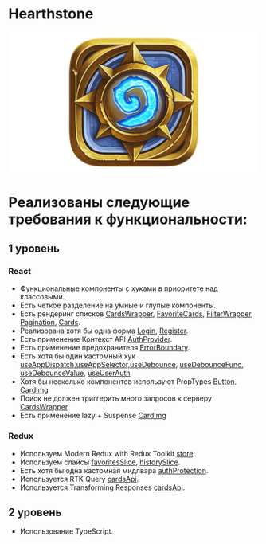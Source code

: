 # Hearthstone

![](./src/assets/hs-logo.png)

# Реализованы следующие требования к функциональности:

## 1 уровень

### React

- Функциональные компоненты c хуками в приоритете над классовыми.
- Есть четкое разделение на умные и глупые компоненты.
- Есть рендеринг списков [CardsWrapper](./src/components/CardsWrapper/CardsWrapper.tsx), [FavoriteCards](./src/components/FavoriteCards/FavoriteCards.tsx), [FilterWrapper](./src/components/FilterWrapper/FilterWrapper.tsx), [Pagination](./src/components/Pagination/Pagination.tsx), [Cards](./src/components/Cards/Cards.tsx).
- Реализована хотя бы одна форма [Login](./src/pages/Login/Login.tsx), [Register](./src/pages/Register/Register.tsx).
- Есть применение Контекст API [AuthProvider](./src/providers/AuthProvider.tsx).
- Есть применение предохранителя [ErrorBoundary](./src/components/ErrorBoundary/ErrorBoundary.tsx).
- Есть хотя бы один кастомный хук [useAppDispatch,useAppSelector,useDebounce](./src/hooks/hooks.ts), [useDebounceFunc](./src/app/hooks.ts), [useDebounceValue](./src/app/hooks.ts), [useUserAuth](./src/providers/AuthProvider.tsx).
- Хотя бы несколько компонентов используют PropTypes [Button](./src/components/ui/Button/Button.tsx), [CardImg](./src/components/ui/CardImg/CardImg.tsx)
- Поиск не должен триггерить много запросов к серверу [CardsWrapper](./src/components/CardsWrapper/CardsWrapper.tsx).
- Есть применение lazy + Suspense [CardImg](./src/components/ui/CardImg/CardImg.tsx)

### Redux

- Используем Modern Redux with Redux Toolkit [store](./src/store/store.ts).
- Используем слайсы [favoritesSlice](./src/store/favoritesSlice.ts),
  [historySlice](./src/store/historySlice.ts).
- Есть хотя бы одна кастомная мидлвара [authProtection](./src/store/middleware/authProtection.ts).
- Используется RTK Query [cardsApi](./src/store/cardsApi.ts).
- Используется Transforming Responses [cardsApi](./src/store/cardsApi.ts).

## 2 уровень

- Использование TypeScript.
